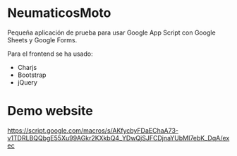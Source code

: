 # NeumaticosMoto
Pequeña aplicación de prueba para usar Google App Script con Google Sheets y Google Forms.

Para el frontend se ha usado:
- Charjs
- Bootstrap
- jQuery


# Demo website
https://script.google.com/macros/s/AKfycbyFDaEChaA73-v1TDRLBQQbgE55Xu99AGkr2KXkbQ4_YDwQjSJFCDjnaYUbMI7ebK_DqA/exec
